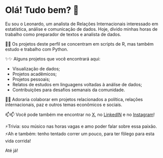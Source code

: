 # Olá! Tudo bem? 👋

Eu sou o Leonardo, um analista de Relações Internacionais interessado em estatística, análise e comunicação de dados. 
Hoje, divido minhas horas de trabalho como preparador de textos e analista de dados.

🌱🌱 Os projetos deste perfil se concentram em scripts de R, mas também estudo e trabalho com Python.

✨✨ Alguns projetos que você encontrará aqui:

  * Visualização de dados;
  * Projetos acadêmicos;
  * Projetos pessoais;
  * Relatos de estudos em linguagens voltadas à análise de dados;
  * Contribuições para desafios semanais da comunidade.

👯👯 Adoraria colaborar em projetos relacionados a política, relações internacionais, paz e outros temas econômicos e sociais.

📫📫 Você pode também me encontrar no [X](https://twitter.com/depauladiasleo), no [LinkedIN](https://www.linkedin.com/in/leonardo-dias-de-paula/) e no [Instagram](https://www.instagram.com/diasderevisao/)! 

⚡Trivia: sou músico nas horas vagas e amo poder falar sobre essa paixão.
⚡Ah e também: tenho tentado correr um pouco, para ter fôlego para esta vida corrida!

Até já!
